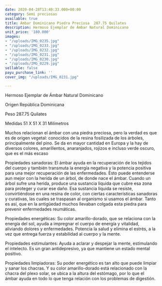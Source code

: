 ```yaml
---
date: 2020-04-28T13:40:33.000+00:00
category: Semi preciosas
available: true
title: Ámbar Dominicano Piedra Preciosa  287.75 Quilates
description: Hermoso Ejemplar de Ámbar Natural Dominicano
unit_price: '180.000'
images:
- "/uploads/IMG_0235.jpg"
- "/uploads/IMG_0233.jpg"
- "/uploads/IMG_0232.jpg"
- "/uploads/IMG_0231.jpg"
- "/uploads/IMG_0230.jpg"
- "/uploads/IMG_0229.jpg"
sellable: false
payu_purchase_link: ''
cover_img: "/uploads/IMG_0231.jpg"

---
```

Hermoso Ejemplar de Ámbar Natural Dominicano 

Origen República Dominicana

Peso 287.75 Quilates 

Medidas 51 X 51 X 31 Milímetros

 

Muchos relacionan el ámbar con una piedra preciosa, pero la verdad es que es de origen vegetal: conocidos de la resina fosilizada de los árboles, principalmente del pino. Se da en mayor cantidad en Europa y la hay de diversos colores, amarillentos, anaranjados, rojizos e incluso verde oscuro, que es el más escaso

Propiedades sanadoras: El ámbar ayuda en la recuperación de los tejidos del cuerpo y también transmuta la energía negativa y la potencia positiva para una mejor recuperación de las enfermedades. Esto puede entenderse aun mejor con la herida de un árbol, de donde nace el ámbar. Cuando un árbol sufre una herida, produce una sustancia líquida que cubre esa zona para proteger y curar ese daño. Esa sustancia líquida se resiste, convirtiéndose en una resina de color, con ciertas características sanadoras y curativas, las cuales se traspasan al organismo si usamos el ámbar. Tanto es así, que en la antigüedad muchos llevaban colgada esta piedra para prevenir enfermedades reumáticas.

Propiedades energéticas: Su color amarillo-dorado, que se relaciona con la energía del sol, ayuda a impregnar el cuerpo de energía y vitalidad, aliviando dolores y enfermedades. Potencia la salud y elimina el estrés, a la vez que entrega fuerza y ​​estabilidad al cuerpo y la mente.

Propiedades estimulantes: Ayuda a aclarar y despejar la mente, estimulando el intelecto. Es un gran antidepresivo, ya que mantiene un estado mental positivo.

Propiedades limpiadoras: Su poder energético es tan alto que puede limpiar y sanar los chacras. Y su color amarillo-dorado está relacionado con la chacra del plexo solar, se ubica a la altura del estómago, por lo que el ámbar ayuda en todo lo que tenga relación con los problemas de digestión.